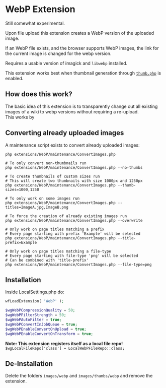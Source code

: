 # WebP Extension
Still somewhat experimental.

Upon file upload this extension creates a WebP version of the uploaded image.

If an WebP file exists, and the browser supports WebP images, the link for the current image is changed for the webp version.

Requires a usable version of imagick and `libwebp` installed.

This extension works best when thumbnail generation through [`thumb.php`](https://www.mediawiki.org/wiki/Manual:Thumb.php) is enabled.

## How does this work?
The basic idea of this extension is to transparently change out all existing images of a wiki to webp versions without requiring a re-upload.  
This works by 

## Converting already uploaded images
A maintenance script exists to convert already uploaded images:
```shell
php extensions/WebP/maintenance/ConvertImages.php

# To only convert non-thumbnails run
php extensions/WebP/maintenance/ConvertImages.php --no-thumbs

# To create thumbnails of custom sizes run
# This will create two thumbnails with size 1000px and 1250px
php extensions/WebP/maintenance/ConvertImages.php --thumb-sizes=1000,1250

# To only work on some images run
php extensions/WebP/maintenance/ConvertImages.php --titles=ImageA.jpg,ImageB.png

# To force the creation of already existing images run
php extensions/WebP/maintenance/ConvertImages.php --overwrite

# Only work on page titles matching a prefix
# Every page starting with prefix 'Example' will be selected
php extensions/WebP/maintenance/ConvertImages.php --title-prefix=Example

# Only work on page titles matching a file-type
# Every page starting with file-type 'png' will be selected
# Can be combined with 'title-prefix'
php extensions/WebP/maintenance/ConvertImages.php --file-type=png
```

## Installation
Inside LocalSettings.php do:
```php
wfLoadExtension( 'WebP' );

$wgWebPCompressionQuality = 50;
$wgWebPFilterStrength = 50;
$wgWebPAutoFilter = true;
$wgWebPConvertInJobQueue = true;
$wgWebPEnableConvertOnUpload = true;
$wgWebPEnableConvertOnTransform = true;
```

**Note: This extension registers itself as a local file repo!**  
`$wgLocalFileRepo['class'] = LocalWebPFileRepo::class;`

## De-Installation
Delete the folders `images/webp` and `images/thumbs/webp` and remove the extension.
